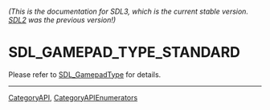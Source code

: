 ###### (This is the documentation for SDL3, which is the current stable version. [SDL2](https://wiki.libsdl.org/SDL2/) was the previous version!)
# SDL_GAMEPAD_TYPE_STANDARD

Please refer to [SDL_GamepadType](SDL_GamepadType) for details.

----
[CategoryAPI](CategoryAPI), [CategoryAPIEnumerators](CategoryAPIEnumerators)

